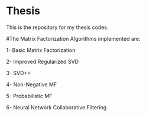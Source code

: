 # Thesis
This is the repository for my thesis codes. 

#The Matrix Factorization Algorithms implemented are:

1- Basic Matrix Factorization

2- Improved Regularized SVD 

3- SVD++ 

4- Non-Negative MF

5- Probabilistic MF 

6- Neural Network Collaborative Filtering 

